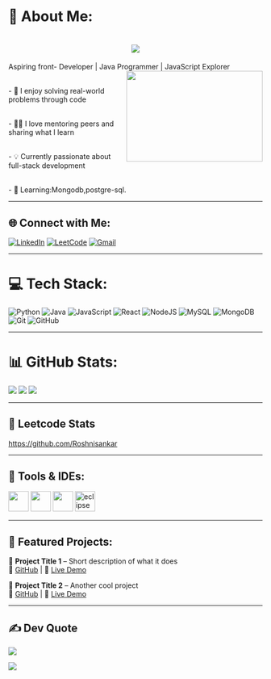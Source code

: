 # 💫 About Me:
<h1 align="center">
  <img src="https://readme-typing-svg.demolab.com?font=Fira+Code&weight=600&size=24&pause=1000&color=blue&center=true&vCenter=true&random=false&width=435&lines=Hey+there%2C+I'm+Roshni.S!" />
</h1>

 Aspiring  front- Developer | Java Programmer | JavaScript Explorer  
<img align="right" width="270" height="180" src="https://i.pinimg.com/originals/47/f0/34/47f0342cec72b800463bf003eac1257e.gif">

<br>- 🎯 I enjoy solving real-world problems through code 

<br>- 👨‍🏫 I love mentoring peers and sharing what I learn  

<br>- 💡 Currently passionate about  full-stack development

<br>- 🌱 Learning:Mongodb,postgre-sql.


---

## 🌐 Connect with Me:
[![LinkedIn](https://img.shields.io/badge/LinkedIn-%230077B5.svg?logo=linkedin&logoColor=white)](https://linkedin.com/in/[your-linkedin]) 
[![LeetCode](https://img.shields.io/badge/LeetCode-%23FFA116.svg?logo=leetcode&logoColor=white)](https://leetcode.com/[your-leetcode]/) 
[![Gmail](https://img.shields.io/badge/Email-D14836?logo=gmail&logoColor=white)](mailto:[your.email@gmail.com]) 

---

# 💻 Tech Stack:
![Python](https://img.shields.io/badge/python-%2314354C.svg?style=for-the-badge&logo=python&logoColor=white)
![Java](https://img.shields.io/badge/java-%23ED8B00.svg?style=for-the-badge&logo=openjdk&logoColor=white)
![JavaScript](https://img.shields.io/badge/javascript-%23323330.svg?style=for-the-badge&logo=javascript&logoColor=%23F7DF1E)
![React](https://img.shields.io/badge/react-%2320232a.svg?style=for-the-badge&logo=react&logoColor=%2361DAFB)
![NodeJS](https://img.shields.io/badge/node.js-6DA55F?style=for-the-badge&logo=node.js&logoColor=white)
![MySQL](https://img.shields.io/badge/mysql-4479A1.svg?style=for-the-badge&logo=mysql&logoColor=white)
![MongoDB](https://img.shields.io/badge/mongodb-%234ea94b.svg?style=for-the-badge&logo=mongodb&logoColor=white)
![Git](https://img.shields.io/badge/git-%23F05033.svg?style=for-the-badge&logo=git&logoColor=white)
![GitHub](https://img.shields.io/badge/github-%23121011.svg?style=for-the-badge&logo=github&logoColor=white)

---

# 📊 GitHub Stats:
![](https://github-readme-stats.vercel.app/api?username=[your-github-username]&theme=dark&hide_border=false&include_all_commits=true&count_private=true)
![](https://github-readme-streak-stats.herokuapp.com/?user=[your-github-username]&theme=dark&hide_border=false)
![](https://github-readme-stats.vercel.app/api/top-langs/?username=[your-github-username]&theme=dark&hide_border=false&layout=compact)

---

## 🧠 Leetcode Stats

https://github.com/Roshnisankar

---

## 🔧 Tools & IDEs:
<img height="40" src="https://img.icons8.com/color/48/visual-studio-code-2019.png"/>
<img height="40" src="https://img.icons8.com/color/48/pycharm.png"/>
<img height="40" src="https://img.icons8.com/color/48/git.png"/>
<img height="40" src="https://img.icons8.com/ios-filled/50/eclipse.png" alt="eclipse"/>

---

## 📂 Featured Projects:

🔸 **Project Title 1** – Short description of what it does  
🔗 [GitHub](https://github.com/yourrepo1) | 🧪 [Live Demo](https://link1.com)

🔸 **Project Title 2** – Another cool project  
🔗 [GitHub](https://github.com/yourrepo2) | 🧪 [Live Demo](https://link2.com)

---

## ✍️ Dev Quote

![](https://quotes-github-readme.vercel.app/api?type=horizontal&theme=radical)

[![](https://visitcount.itsvg.in/api?id=[your-github-username]&icon=0&color=0)](https://visitcount.itsvg.in)

<!-- Generated by ChatGPT from OpenAI :) -->
